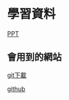 # 學習資料
[PPT](https://docs.google.com/presentation/d/1wKzhZMsBIQdHufqcPZGYMapeHNEMP9NQhqQ5t4AZ9cM/edit?usp=sharing)

## 會用到的網站
[git下載](https://git-scm.com/downloads)

[github](https://github.com/)
